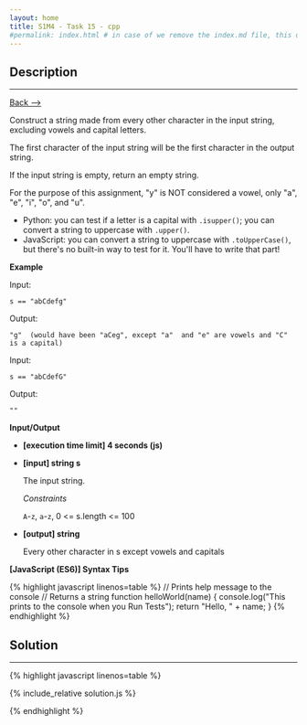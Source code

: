 ```yaml
---
layout: home
title: S1M4 - Task 15 - cpp
#permalink: index.html # in case of we remove the index.md file, this doc will be the index page
---
```


<div class="row">
<div class="columnStmt" markdown="1">

##  Description
------

[Back --> ](../README.md)

Construct a string made from every other character in the input string, excluding vowels and capital letters.

The first character of the input string will be the first character in the output string.

If the input string is empty, return an empty string.

For the purpose of this assignment, "y" is NOT considered a vowel, only "a", "e", "i", "o", and "u".

-   Python: you can test if a letter is a capital with `.isupper()`; you can convert a string to uppercase with `.upper()`.
-   JavaScript: you can convert a string to uppercase with `.toUpperCase()`, but there's no built-in way to test for it. You'll have to write that part!

**Example**

Input:
```
s == "abCdefg"
```
Output:
```
"g"  (would have been "aCeg", except "a"  and "e" are vowels and "C" is a capital)
```
Input:
```
s == "abCdefG"
```
Output:
```
""
```

**Input/Output**

* **[execution time limit] 4 seconds (js)**

* **[input] string s**

    The input string.

    *Constraints*

    `A`-`z`, `a`-`z`, 0 <= s.length <= 100

* **[output] string**

    Every other character in s except vowels and capitals

**[JavaScript (ES6)] Syntax Tips**

{% highlight javascript linenos=table %}
// Prints help message to the console
// Returns a string
function helloWorld(name) {
    console.log("This prints to the console when you Run Tests");
    return "Hello, " + name;
}
{% endhighlight %}

</div>
<div class="columnSol" markdown="1">

## Solution
------

{% highlight javascript linenos=table %}

{% include_relative solution.js %}

{% endhighlight %}

</div>
</div>